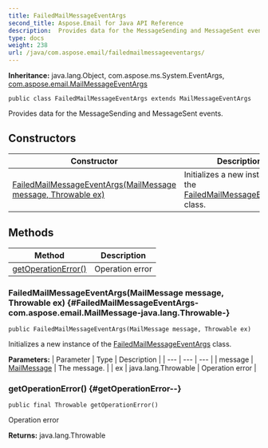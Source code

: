 ```yaml
---
title: FailedMailMessageEventArgs
second_title: Aspose.Email for Java API Reference
description:  Provides data for the MessageSending and MessageSent events.
type: docs
weight: 238
url: /java/com.aspose.email/failedmailmessageeventargs/
---
```

**Inheritance:**
java.lang.Object, com.aspose.ms.System.EventArgs, [com.aspose.email.MailMessageEventArgs](../../com.aspose.email/mailmessageeventargs)
```
public class FailedMailMessageEventArgs extends MailMessageEventArgs
```

Provides data for the MessageSending and MessageSent events.
## Constructors

| Constructor | Description |
| --- | --- |
| [FailedMailMessageEventArgs(MailMessage message, Throwable ex)](#FailedMailMessageEventArgs-com.aspose.email.MailMessage-java.lang.Throwable-) | Initializes a new instance of the [FailedMailMessageEventArgs](../../com.aspose.email/failedmailmessageeventargs) class. |
## Methods

| Method | Description |
| --- | --- |
| [getOperationError()](#getOperationError--) | Operation error |
### FailedMailMessageEventArgs(MailMessage message, Throwable ex) {#FailedMailMessageEventArgs-com.aspose.email.MailMessage-java.lang.Throwable-}
```
public FailedMailMessageEventArgs(MailMessage message, Throwable ex)
```


Initializes a new instance of the [FailedMailMessageEventArgs](../../com.aspose.email/failedmailmessageeventargs) class.

**Parameters:**
| Parameter | Type | Description |
| --- | --- | --- |
| message | [MailMessage](../../com.aspose.email/mailmessage) | The message. |
| ex | java.lang.Throwable | Operation error |

### getOperationError() {#getOperationError--}
```
public final Throwable getOperationError()
```


Operation error

**Returns:**
java.lang.Throwable
